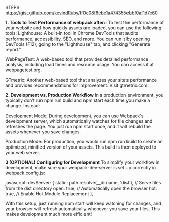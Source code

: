 STEPS: https://gist.github.com/kevindRuby/ff0c08f6ebe1a474355ebbf0af1d7c60

**1. Tools to Test Performance of webpack after::**
To test the performance of your website and how quickly assets are loaded, you can use the following tools:
  Lighthouse: A built-in tool in Chrome DevTools that audits performance, accessibility, SEO, and more. You can run it by opening DevTools (F12), going to the "Lighthouse" tab, and clicking "Generate report."
  
  WebPageTest: A web-based tool that provides detailed performance analysis, including load times and resource usage. You can access it at webpagetest.org.
  
  GTmetrix: Another web-based tool that analyzes your site’s performance and provides recommendations for improvement. Visit gtmetrix.com.

**2. Development vs. Production Workflow**
In a production environment, you typically don’t run npm run build and npm start each time you make a change. Instead:

Development Mode: During development, you can use Webpack's development server, which automatically watches for file changes and refreshes the page. You just run npm start once, and it will rebuild the assets whenever you save changes.

Production Mode: For production, you would run npm run build to create an optimized, minified version of your assets. This build is then deployed to your web server.

**3 (OPTIONAL) Configuring for Development**
To simplify your workflow in development, make sure your webpack-dev-server is set up correctly in webpack.config.js:

javascript:
  devServer: {
      static: path.resolve(__dirname, 'dist'), // Serve files from the dist directory
      open: true, // Automatically open the browser
      hot: true, // Enable Hot Module Replacement
  },
  
With this setup, just running npm start will keep watching for changes, and your browser will refresh automatically whenever you save your files. This makes development much more efficient!
